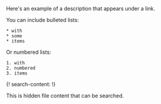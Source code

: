 Here's an example of a description that appears under a link.

  You can include bulleted lists:

    * with
    * some
    * items

  Or numbered lists:

    1. with
    2. numbered
    3. items

{! search-content: !}

  This is hidden file content that can be searched.